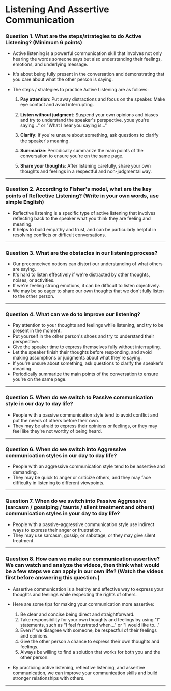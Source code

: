 # Listening And Assertive Communication

### Question 1. What are the steps/strategies to do Active Listening? (Minimum 6 points)

-   Active listening is a powerful communication skill that involves not only hearing the words someone says but also understanding their feelings, emotions, and underlying message.
-   It's about being fully present in the conversation and demonstrating that you care about what the other person is saying.

-   The steps / strategies to practice Active Listening are as follows:

    1.  **Pay attention**: Put away distractions and focus on the speaker. Make eye contact and avoid interrupting.

    2.  **Listen without judgment**: Suspend your own opinions and biases and try to understand the speaker's perspective.
youe you're saying..." or "What I hear you saying is..."

    4.  **Clarify**: If you're unsure about something, ask questions to clarify the speaker's meaning.

    5.  **Summarize**: Periodically summarize the main points of the conversation to ensure you're on the same page.

    6.  **Share your thoughts**: After listening carefully, share your own thoughts and feelings in a respectful and non-judgmental way.

---

### Question 2. According to Fisher's model, what are the key points of Reflective Listening? (Write in your own words, use simple English)

-   Reflective listening is a specific type of active listening that involves reflecting back to the speaker what you think they are feeling and meaning.
-   It helps to build empathy and trust, and can be particularly helpful in resolving conflicts or difficult conversations.

---

### Question 3. What are the obstacles in our listening process?

-   Our preconceived notions can distort our understanding of what others are saying.
-   It's hard to listen effectively if we're distracted by other thoughts, noises, or activities.
-   If we're feeling strong emotions, it can be difficult to listen objectively.
-   We may be so eager to share our own thoughts that we don't fully listen to the other person.

---

### Question 4. What can we do to improve our listening?

-   Pay attention to your thoughts and feelings while listening, and try to be present in the moment.
-   Put yourself in the other person's shoes and try to understand their perspective.
-   Give the speaker time to express themselves fully without interrupting.
-   Let the speaker finish their thoughts before responding, and avoid making assumptions or judgments about what they're saying.
-   If you're unsure about something, ask questions to clarify the speaker's meaning.
-   Periodically summarize the main points of the conversation to ensure you're on the same page.

---

### Question 5. When do we switch to Passive communication style in our day to day life?

-   People with a passive communication style tend to avoid conflict and put the needs of others before their own.
-   They may be afraid to express their opinions or feelings, or they may feel like they're not worthy of being heard.

---

### Question 6. When do we switch into Aggressive communication styles in our day to day life?

-   People with an aggressive communication style tend to be assertive and demanding.
-   They may be quick to anger or criticize others, and they may face difficulty in listening to different viewpoints.

---

### Question 7. When do we switch into Passive Aggressive (sarcasm / gossiping / taunts / silent treatment and others) communication styles in your day to day life?

-   People with a passive-aggressive communication style use indirect ways to express their anger or frustration.
-   They may use sarcasm, gossip, or sabotage, or they may give silent treatment.

---

### Question 8. How can we make our communication assertive? We can watch and analyze the videos, then think what would be a few steps we can apply in our own life? (Watch the videos first before answering this question.)

-   Assertive communication is a healthy and effective way to express your thoughts and feelings while respecting the rights of others.
-   Here are some tips for making your communication more assertive:

    1. Be clear and concise being direct and straightforward.
    2. Take responsibility for your own thoughts and feelings by using "I" statements, such as "I feel frustrated when..." or "I would like to..."
    3. Even if we disagree with someone, be respectful of their feelings and opinions.
    4. Give the other person a chance to express their own thoughts and feelings.
    5. Always be willing to find a solution that works for both you and the other person.

-   By practicing active listening, reflective listening, and assertive communication, we can improve your communication skills and build stronger relationships with others.

---
